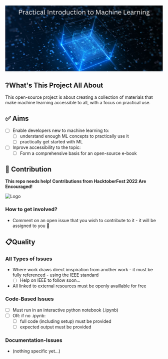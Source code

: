 ![Logo](./static/cover-art.png)

## ❔What's This Project All About

This open-source project is about creating a collection of materials that make machine learning accessible to all, with a focus on practical use.

## ✅ Aims

- [ ] Enable developers new to machine learning to:
    - [ ] understand enough ML concepts to practically use it
    - [ ] practically get started with ML

- [ ] Inprove accessibility to the topic:
    - [ ] Form a comprehensive basis for an open-source e-book

## 🤝 Contribution
**This repo needs help! Contributions from HacktoberFest 2022 Are Encouraged!**

![Logo](https://hacktoberfest.com/_next/static/media/opengraph.da6e44c0.png)

### How to get involved?
- Comment on an open issue that you wish to contribute to it - it will be assigned to you 🙂

## 📋Quality
### All Types of Issues
- Where work draws direct imspiration from another work - it must be fully referenced - using the IEEE standard
    - [ ] Help on IEEE to follow soon...

-  All linked to external resources must be openly availlable for free

### Code-Based Issues
- [ ] Must run in an interactive python notebook (.ipynb)
- [ ] OR: if no .ipynb:
    - [ ] full code (including setup) must be provided
    - [ ] expected output must be provided

### Documentation-Issues
- (nothing specific yet...)
